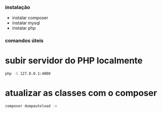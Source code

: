 ### instalação
 - instalar composer
 - instalar mysql
 - instalar php

### comandos úteis

# subir servidor do PHP localmente
```bash
php -S 127.0.0.1:4000
```

# atualizar as classes com o composer
```bash
composer dumpautoload -o
```
